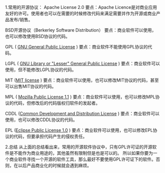 1.常用的开源协议：
Apache License 2.0
要点：Apache Licence是对商业应用友好的许可。使用者也可以在需要的时候修改代码来满足需要并作为开源或商业产品发布/销售。

BSD开源协议（Berkerley Software Distribution）
要点：商业软件可以使用，也可以修改使用BSD协议的代码。

GPL ( [GNU General Public License](http://www.opensource.org/licenses/gpl-license) )
要点：商业软件不能使用GPL协议的代码。

LGPL ( [GNU Library or "Lesser" General Public License](http://www.opensource.org/licenses/lgpl-license) )
要点：商业软件可以使用，但不能修改LGPL协议的代码。

MIT ([MIT license](http://www.opensource.org/licenses/MIT) )
要点：商业软件可以使用，也可以修改MIT协议的代码，甚至可以出售MIT协议的代码。

MPL ( [Mozilla Public License 1.1](http://www.opensource.org/licenses/MPL-1.1) )
要点：商业软件可以使用，也可以修改MPL协议的代码，但修改后的代码版权归软件的发起者。

CDDL ([Common Development and Distribution License](http://www.opensource.org/licenses/CDDL-1.0) )
要点：商业软件可以使用，也可以修改CDDL协议的代码。

EPL ([Eclipse Public License 1.0](http://www.opensource.org/licenses/EPL-1.0) )
要点：商业软件可以使用，也可以修改EPL协议的代码，但要承担代码产生的侵权责任。

2.总结
从上面的总结看出来，常用的开源软件协议中，只有GPL许可证的开源软件是不能作为商业用途的，其他虽然有限制但是也是可以的。
所以如果你要为一个商业软件寻找一个开源的软件工具，那么最好不要使用GPL许可证下的软件。否则，在以后产品商业化的时候就会遇到麻烦。

